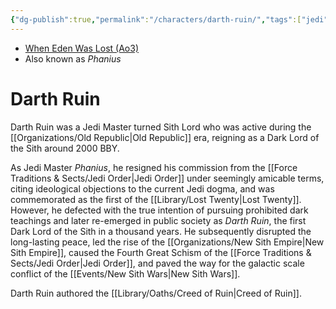 ```yaml
---
{"dg-publish":true,"permalink":"/characters/darth-ruin/","tags":["jedi","forcesensitive"],"noteIcon":"saber1"}
---
```


- [When Eden Was Lost (Ao3)](https://archiveofourown.org/works/19334440)
- Also known as *Phanius*
# Darth Ruin
Darth Ruin was a Jedi Master turned Sith Lord who was active during the [[Organizations/Old Republic\|Old Republic]] era, reigning as a Dark Lord of the Sith around 2000 BBY. 

As Jedi Master *Phanius*, he resigned his commission from the [[Force Traditions & Sects/Jedi Order\|Jedi Order]] under seemingly amicable terms, citing ideological objections to the current Jedi dogma, and was commemorated as the first of the [[Library/Lost Twenty\|Lost Twenty]]. However, he defected with the true intention of pursuing prohibited dark teachings and later re-emerged in public society as *Darth Ruin*, the first Dark Lord of the Sith in a thousand years. He subsequently disrupted the long-lasting peace, led the rise of the [[Organizations/New Sith Empire\|New Sith Empire]], caused the Fourth Great Schism of the [[Force Traditions & Sects/Jedi Order\|Jedi Order]], and paved the way for the galactic scale conflict of the [[Events/New Sith Wars\|New Sith Wars]].

Darth Ruin authored the [[Library/Oaths/Creed of Ruin\|Creed of Ruin]]. 





